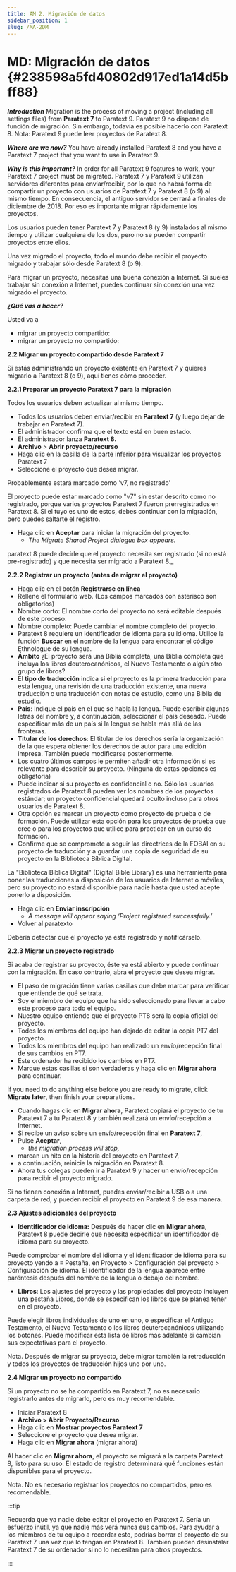 ```yaml
---
title: AM 2. Migración de datos
sidebar_position: 1
slug: /MA-2DM
---
```


# **MD: Migración de datos** {#238598a5fd40802d917ed1a14d5bff88}

_**Introduction**_  Migration is the process of moving a project (including all settings files) from **Paratext 7** to Paratext 9. Paratext 9 no dispone de función de migración. Sin embargo, todavía es posible hacerlo con Paratext 8. Nota: Paratext 9 puede leer proyectos de Paratext 8.

_**Where are we now?**_  You have already installed Paratext 8 and you have a Paratext 7 project that you want to use in Paratext 9.

_**Why is this important?**_  In order for all Paratext 9 features to work, your Paratext 7 project must be migrated. Paratext 7 y Paratext 9 utilizan servidores diferentes para enviar/recibir, por lo que no habrá forma de compartir un proyecto con usuarios de Paratext 7 y Paratext 8 (o 9) al mismo tiempo. En consecuencia, el antiguo servidor se cerrará a finales de diciembre de 2018. Por eso es importante migrar rápidamente los proyectos.

Los usuarios pueden tener Paratext 7 y Paratext 8 (y 9) instalados al mismo tiempo y utilizar cualquiera de los dos, pero no se pueden compartir proyectos entre ellos.

Una vez migrado el proyecto, todo el mundo debe recibir el proyecto migrado y trabajar sólo desde Paratext 8 (o 9).

Para migrar un proyecto, necesitas una buena conexión a Internet. Si sueles trabajar sin conexión a Internet, puedes continuar sin conexión una vez migrado el proyecto.

_**¿Qué vas a hacer?**_

Usted va a

- migrar un proyecto compartido:
- migrar un proyecto no compartido:

**2.2 Migrar un proyecto compartido desde Paratext 7**

Si estás administrando un proyecto existente en Paratext 7 y quieres migrarlo a Paratext 8 (o 9), aquí tienes cómo proceder.

**2.2.1 Preparar un proyecto Paratext 7 para la migración**

Todos los usuarios deben actualizar al mismo tiempo.

- Todos los usuarios deben enviar/recibir en **Paratext 7** (y luego dejar de trabajar en Paratext 7).
- El administrador confirma que el texto está en buen estado.
- El administrador lanza **Paratext 8.**
- **Archivo** &gt; **Abrir proyecto/recurso**
- Haga clic en la casilla de la parte inferior para visualizar los proyectos Paratext 7
- Seleccione el proyecto que desea migrar.

Probablemente estará marcado como 'v7, no registrado'

El proyecto puede estar marcado como "v7" sin estar descrito como no registrado, porque varios proyectos Paratext 7 fueron prerregistrados en Paratext 8. Si el tuyo es uno de estos, debes continuar con la migración, pero puedes saltarte el registro.

- Haga clic en **Aceptar** para iniciar la migración del proyecto.
    - _The Migrate Shared Project dialogue box appears._

paratext 8 puede decirle que el proyecto necesita ser registrado (si no está pre-registrado) y que necesita ser migrado a Paratext 8._

**2.2.2 Registrar un proyecto (antes de migrar el proyecto)**

- Haga clic en el botón **Registrarse en línea**
- Rellene el formulario web. (Los campos marcados con asterisco son obligatorios)
- Nombre corto: El nombre corto del proyecto no será editable después de este proceso.
- Nombre completo: Puede cambiar el nombre completo del proyecto.
- Paratext 8 requiere un identificador de idioma para su idioma. Utilice la función **Buscar** en el nombre de la lengua para encontrar el código Ethnologue de su lengua.
- **Ámbito** ¿El proyecto será una Biblia completa, una Biblia completa que incluya los libros deuterocanónicos, el Nuevo Testamento o algún otro grupo de libros?
- El **tipo de traducción** indica si el proyecto es la primera traducción para esta lengua, una revisión de una traducción existente, una nueva traducción o una traducción con notas de estudio, como una Biblia de estudio.
- **País**: Indique el país en el que se habla la lengua. Puede escribir algunas letras del nombre y, a continuación, seleccionar el país deseado. Puede especificar más de un país si la lengua se habla más allá de las fronteras.
- **Titular de los derechos**: El titular de los derechos sería la organización de la que espera obtener los derechos de autor para una edición impresa. También puede modificarse posteriormente.
- Los cuatro últimos campos le permiten añadir otra información si es relevante para describir su proyecto. (Ninguna de estas opciones es obligatoria)
- Puede indicar si su proyecto es confidencial o no. Sólo los usuarios registrados de Paratext 8 pueden ver los nombres de los proyectos estándar; un proyecto confidencial quedará oculto incluso para otros usuarios de Paratext 8.
- Otra opción es marcar un proyecto como proyecto de prueba o de formación. Puede utilizar esta opción para los proyectos de prueba que cree o para los proyectos que utilice para practicar en un curso de formación.
- Confirme que se compromete a seguir las directrices de la FOBAI en su proyecto de traducción y a guardar una copia de seguridad de su proyecto en la Biblioteca Bíblica Digital.

La "Biblioteca Bíblica Digital" (Digital Bible Library) es una herramienta para poner las traducciones a disposición de los usuarios de Internet o móviles, pero su proyecto no estará disponible para nadie hasta que usted acepte ponerlo a disposición.

- Haga clic en **Enviar inscripción**
    - _A message will appear saying ‘Project registered successfully.’_
- Volver al paratexto

Debería detectar que el proyecto ya está registrado y notificárselo.

**2.2.3 Migrar un proyecto registrado**

Si acaba de registrar su proyecto, éste ya está abierto y puede continuar con la migración. En caso contrario, abra el proyecto que desea migrar.

- El paso de migración tiene varias casillas que debe marcar para verificar que entiende de qué se trata.
- Soy el miembro del equipo que ha sido seleccionado para llevar a cabo este proceso para todo el equipo.
- Nuestro equipo entiende que el proyecto PT8 será la copia oficial del proyecto.
- Todos los miembros del equipo han dejado de editar la copia PT7 del proyecto.
- Todos los miembros del equipo han realizado un envío/recepción final de sus cambios en PT7.
- Este ordenador ha recibido los cambios en PT7.
- Marque estas casillas si son verdaderas y haga clic en **Migrar ahora** para continuar.

If you need to do anything else before you are ready to migrate, click **Migrate later**, then finish your preparations.

- Cuando hagas clic en **Migrar ahora**, Paratext copiará el proyecto de tu Paratext 7 a tu Paratext 8 y también realizará un envío/recepción a Internet.
- Si recibe un aviso sobre un envío/recepción final en **Paratext 7**,
- Pulse **Aceptar**,
    - _the migration process will stop,_
- marcan un hito en la historia del proyecto en Paratext 7,
- a continuación, reinicie la migración en Paratext 8.
- Ahora tus colegas pueden ir a Paratext 9 y hacer un envío/recepción para recibir el proyecto migrado.

Si no tienen conexión a Internet, puedes enviar/recibir a USB o a una carpeta de red, y pueden recibir el proyecto en Paratext 9 de esa manera.

**2.3 Ajustes adicionales del proyecto**

- **Identificador de idioma:** Después de hacer clic en **Migrar ahora**, Paratext 8 puede decirle que necesita especificar un identificador de idioma para su proyecto.

Puede comprobar el nombre del idioma y el identificador de idioma para su proyecto yendo a ≡ Pestaña, en Proyecto &gt; Configuración del proyecto &gt; Configuración de idioma. El identificador de la lengua aparece entre paréntesis después del nombre de la lengua o debajo del nombre.

- **Libros**: Los ajustes del proyecto y las propiedades del proyecto incluyen una pestaña Libros, donde se especifican los libros que se planea tener en el proyecto.

Puede elegir libros individuales de uno en uno, o especificar el Antiguo Testamento, el Nuevo Testamento o los libros deuterocanónicos utilizando los botones. Puede modificar esta lista de libros más adelante si cambian sus expectativas para el proyecto.

Nota. Después de migrar su proyecto, debe migrar también la retraducción y todos los proyectos de traducción hijos uno por uno.

**2.4 Migrar un proyecto no compartido**

Si un proyecto no se ha compartido en Paratext 7, no es necesario registrarlo antes de migrarlo, pero es muy recomendable.

- Iniciar Paratext 8
- **Archivo &gt; Abrir Proyecto/Recurso**
- Haga clic en **Mostrar proyectos Paratext 7**
- Seleccione el proyecto que desea migrar.
- Haga clic en **Migrar ahora** (migrar ahora)

Al hacer clic en **Migrar ahora**, el proyecto se migrará a la carpeta Paratext 8, listo para su uso. El estado de registro determinará qué funciones están disponibles para el proyecto.

Nota. No es necesario registrar los proyectos no compartidos, pero es recomendable.

:::tip

Recuerda que ya nadie debe editar el proyecto en Paratext 7. Sería un esfuerzo inútil, ya que nadie más verá nunca sus cambios. Para ayudar a los miembros de tu equipo a recordar esto, podrías borrar el proyecto de su Paratext 7 una vez que lo tengan en Paratext 8. También pueden desinstalar Paratext 7 de su ordenador si no lo necesitan para otros proyectos.

:::



